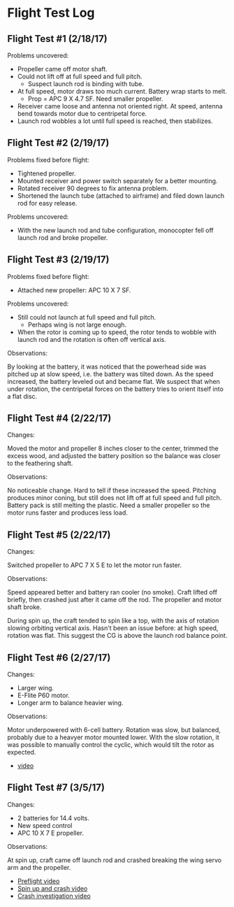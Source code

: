 # Flight Test Log

## Flight Test #1 (2/18/17)

Problems uncovered:

- Propeller came off motor shaft.
- Could not lift off at full speed and full pitch.
    - Suspect launch rod is binding with tube.
- At full speed, motor draws too much current.  Battery wrap starts to melt.
    - Prop = APC 9 X 4.7 SF.  Need smaller propeller.
- Receiver came loose and antenna not oriented right.  At speed, antenna bend towards motor due to centripetal force.
- Launch rod wobbles a lot until full speed is reached, then stabilizes.

## Flight Test #2 (2/19/17)

Problems fixed before flight:

- Tightened propeller.
- Mounted receiver and power switch separately for a better mounting.
- Rotated receiver 90 degrees to fix antenna problem.
- Shortened the launch tube (attached to airframe) and filed down launch rod for easy release.

Problems uncovered:

- With the new launch rod and tube configuration, monocopter fell off launch rod and broke propeller.

## Flight Test #3 (2/19/17)

Problems fixed before flight:

- Attached new propeller: APC 10 X 7 SF.

Problems uncovered:

- Still could not launch at full speed and full pitch.
    - Perhaps wing is not large enough.
- When the rotor is coming up to speed, the rotor tends to wobble with launch rod and the rotation is often off vertical axis.

Observations:

By looking at the battery, it was noticed that the powerhead side was pitched up at slow speed, i.e. the
battery was tilted down.  As the speed increased, the battery leveled out and became flat.
We suspect that when under rotation, the centripetal forces on the battery tries to orient itself into a flat disc.

## Flight Test #4 (2/22/17)

Changes:

Moved the motor and propeller 8 inches closer to the center, trimmed the excess wood,
and adjusted the battery position so the balance was closer to the feathering shaft.

Observations:

No noticeable change.  Hard to tell if these increased the speed.
Pitching produces minor coning, but still does not lift off at full speed and full pitch.
Battery pack is still melting the plastic.  Need a smaller propeller so the 
motor runs faster and produces less load.

## Flight Test #5 (2/22/17)

Changes:

Switched propeller to APC 7 X 5 E to let the motor run faster.

Observations:

Speed appeared better and battery ran cooler (no smoke).
Craft lifted off briefly, then crashed just after it came off the rod.
The propeller and motor shaft broke.

During spin up, the craft tended to spin like a top, with the
axis of rotation slowing orbiting vertical axis.
Hasn't been an issue before: at high speed, rotation was flat.
This suggest the CG is above the launch rod balance point.

## Flight Test #6 (2/27/17)

Changes:

- Larger wing.
- E-Flite P60 motor.
- Longer arm to balance heavier wing.

Observations:

Motor underpowered with 6-cell battery.  Rotation was slow, but balanced,
probably due to a heavyer motor mounted lower.
With the slow rotation, it was possible to manually control the cyclic,
which would tilt the rotor as expected.

- [video](https://youtube.com/watch?v=J6MOhCfwnqM) 

## Flight Test #7 (3/5/17)

Changes:

- 2 batteries for 14.4 volts.
- New speed control
- APC 10 X 7 E propeller.

Observations:

At spin up, craft came off launch rod and crashed breaking the wing servo arm and the propeller.

- [Preflight video](https://www.youtube.com/watch?v=pikFwqxKnR4)
- [Spin up and crash video](https://www.youtube.com/watch?v=SeJNXo0YKSo)
- [Crash investigation video](https://www.youtube.com/watch?v=oPXluJrSwmg)


